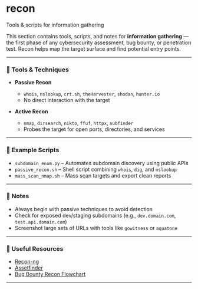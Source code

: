 # recon
Tools &amp; scripts for information gathering

This section contains tools, scripts, and notes for **information gathering** — the first phase of any cybersecurity assessment, bug bounty, or penetration test. Recon helps map the target surface and find potential entry points.

---

### 🧰 Tools & Techniques

- **Passive Recon**  
  - `whois`, `nslookup`, `crt.sh`, `theHarvester`, `shodan`, `hunter.io`  
  - No direct interaction with the target

- **Active Recon**  
  - `nmap`, `dirsearch`, `nikto`, `ffuf`, `httpx`, `subfinder`  
  - Probes the target for open ports, directories, and services

---

### 📜 Example Scripts

- `subdomain_enum.py` – Automates subdomain discovery using public APIs  
- `passive_recon.sh` – Shell script combining `whois`, `dig`, and `nslookup`  
- `mass_scan_nmap.sh` – Mass scan targets and export clean reports

---

### 🧠 Notes

- Always begin with passive techniques to avoid detection  
- Check for exposed dev/staging subdomains (e.g., `dev.domain.com`, `test.api.domain.com`)  
- Screenshot large sets of URLs with tools like `gowitness` or `aquatone`

---

### 🔗 Useful Resources

- [Recon-ng](https://github.com/lanmaster53/recon-ng)  
- [Assetfinder](https://github.com/tomnomnom/assetfinder)  
- [Bug Bounty Recon Flowchart](https://github.com/nahamsec/recon_profile)

---

